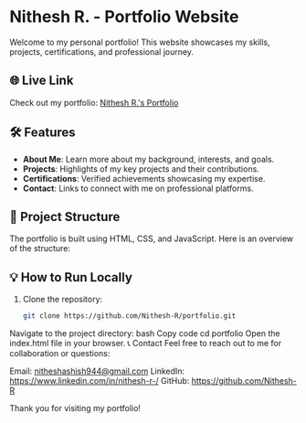 # Nithesh R. - Portfolio Website

Welcome to my personal portfolio! This website showcases my skills, projects, certifications, and professional journey.

## 🌐 Live Link
Check out my portfolio: [Nithesh R.'s Portfolio](https://nithesh-r.github.io/portfolio/)

## 🛠️ Features
- **About Me**: Learn more about my background, interests, and goals.
- **Projects**: Highlights of my key projects and their contributions.
- **Certifications**: Verified achievements showcasing my expertise.
- **Contact**: Links to connect with me on professional platforms.

## 📁 Project Structure
The portfolio is built using HTML, CSS, and JavaScript. Here is an overview of the structure:

## 💡 How to Run Locally
1. Clone the repository:
   ```bash
   git clone https://github.com/Nithesh-R/portfolio.git
Navigate to the project directory:
bash
Copy code
cd portfolio
Open the index.html file in your browser.
📞 Contact
Feel free to reach out to me for collaboration or questions:

Email: nitheshashish944@gmail.com
LinkedIn: https://www.linkedin.com/in/nithesh-r-/
GitHub: https://github.com/Nithesh-R

Thank you for visiting my portfolio!
